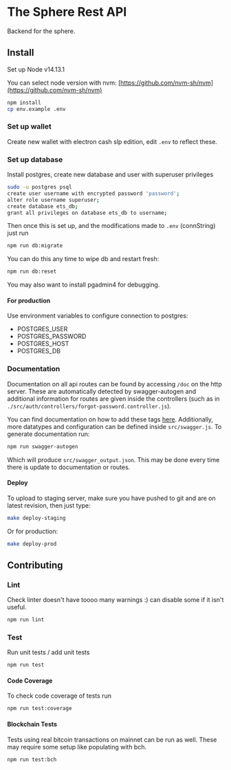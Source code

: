 # The Sphere Rest API

Backend for the sphere.

## Install

Set up Node v14.13.1

You can select node version with nvm: [https://github.com/nvm-sh/nvm](https://github.com/nvm-sh/nvm)

```bash
npm install
cp env.example .env
```

### Set up wallet

Create new wallet with electron cash slp edition, edit `.env` to reflect these.

### Set up database

Install postgres, create new database and user with superuser privileges

```bash
sudo -u postgres psql
create user username with encrypted password 'password';
alter role username superuser;
create database ets_db;
grant all privileges on database ets_db to username;
```

Then once this is set up, and the modifications made to `.env` (connString) just run

```bash
npm run db:migrate
```

You can do this any time to wipe db and restart fresh:

```bash
npm run db:reset
```

You may also want to install pgadmin4 for debugging.

#### For production

Use environment variables to configure connection to postgres: 

  -  POSTGRES_USER
  -  POSTGRES_PASSWORD
  -  POSTGRES_HOST
  -  POSTGRES_DB

### Documentation

Documentation on all api routes can be found by accessing `/doc` on the http server. These are automatically detected by swagger-autogen and additional information for routes are given inside the controllers (such as in `./src/auth/controllers/forgot-password.controller.js`).

You can find documentation on how to add these tags [here](https://www.npmjs.com/package/swagger-autogen). Additionally, more datatypes and configuration can be defined inside `src/swagger.js`. To generate documentation run:

```bash
npm run swagger-autogen
```

Which will produce `src/swagger_output.json`. This may be done every time there is update to documentation or routes.

#### Deploy

To upload to staging server, make sure you have pushed to git and are on latest revision, then just type:

```bash
make deploy-staging
```

Or for production:

```bash
make deploy-prod
```

## Contributing

### Lint

Check linter doesn't have toooo many warnings :) can disable some if it isn't useful.

```bash
npm run lint
```

### Test

Run unit tests / add unit tests

```bash
npm run test
```

#### Code Coverage

To check code coverage of tests run

```bash
npm run test:coverage
```

#### Blockchain Tests

Tests using real bitcoin transactions on mainnet can be run as well. These may require some setup like populating with bch.

```bash
npm run test:bch
```
